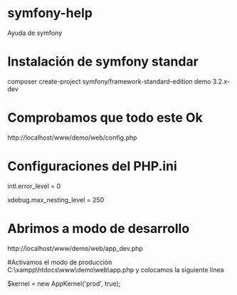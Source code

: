 # symfony-help
Ayuda de symfony

# Instalación de symfony standar
composer create-project symfony/framework-standard-edition demo 3.2.x-dev

# Comprobamos que todo este Ok
http://localhost/www/demo/web/config.php

# Configuraciones del PHP.ini
intl.error_level = 0

xdebug.max_nesting_level = 250

# Abrimos a modo de desarrollo
http://localhost/www/demo/web/app_dev.php


#Activamos el modo de producción
C:\xampp\htdocs\www\demo\web\app.php y colocamos la siguiente linea

$kernel = new AppKernel('prod', true);

